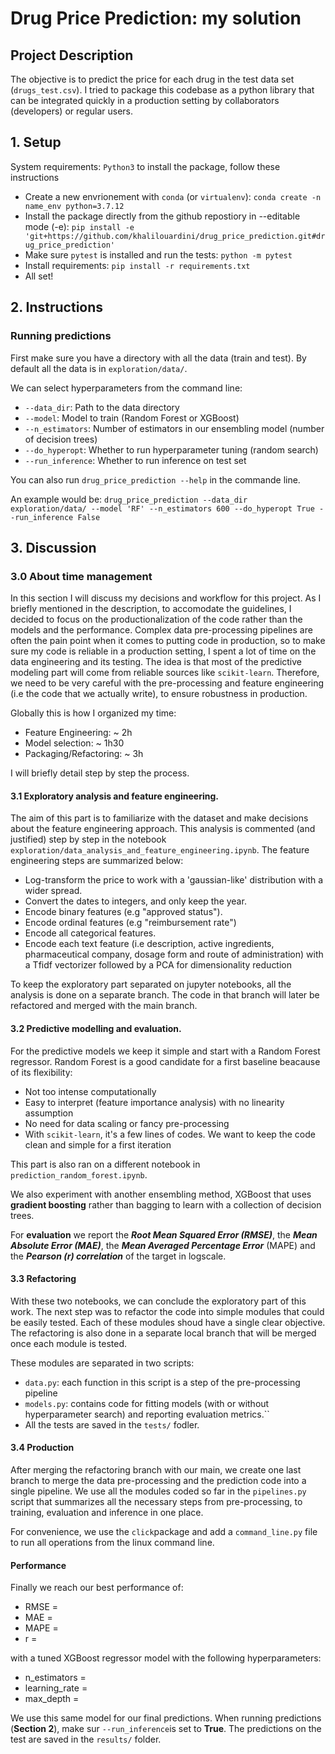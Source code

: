 # Drug Price Prediction: my solution

## Project Description

The objective is to predict the price for each drug in the test data set (`drugs_test.csv`). 
I tried to package this codebase as a python library that can be integrated quickly in a production setting by collaborators (developers) or regular users. 

## 1. Setup
System requirements: `Python3`
to install the package, follow these instructions

-   Create a new envrionement with `conda` (or `virtualenv`): `conda create -n name_env python=3.7.12`
-   Install the package directly from the github repostiory in --editable mode (-e): `pip install -e 'git+https://github.com/khalilouardini/drug_price_prediction.git#drug_price_prediction'`
-   Make sure `pytest` is installed and run the tests: `python -m pytest` 
-   Install requirements: `pip install -r requirements.txt`
-   All set!

## 2. Instructions 

### Running predictions
First make sure you have a directory with all the data (train and test). By default all the data is in `exploration/data/`.

We can select hyperparameters from the command line:
-   `--data_dir`: Path to the data directory
-   `--model`: Model to train (Random Forest or XGBoost)
-   `--n_estimators`: Number of estimators in our ensembling model (number of decision trees)
-   `--do_hyperopt`: Whether to run hyperparameter tuning (random search)
-   `--run_inference`: Whether to run inference on test set

You can also run `drug_price_prediction --help` in the commande line.

An example would be: `drug_price_prediction --data_dir exploration/data/ --model 'RF' --n_estimators 600 --do_hyperopt True --run_inference False` 

## 3. Discussion

### 3.0 About time management
In this section I will discuss my decisions and workflow for this project. As I briefly mentioned in the description, to accomodate the guidelines, I decided to focus on the productionalization of the code rather than the models and the performance. Complex data pre-processing pipelines are often the pain point when it comes to putting code in production, so to make sure my code is reliable in a production setting, I spent a lot of time on the data engineering and its testing. The idea is that most of the predictive modeling part will come from reliable sources like `scikit-learn`. Therefore, we need to be very careful with the pre-processing and feature engineering (i.e the code that we actually write), to ensure robustness in production.

Globally this is how I organized my time:
-   Feature Engineering: ~ 2h
-   Model selection: ~ 1h30
-   Packaging/Refactoring: ~ 3h

I will briefly detail step by step the process.

#### 3.1 Exploratory analysis and feature engineering.

The aim of this part is to familiarize with the dataset and make decisions about the feature engineering approach. This analysis is commented (and justified) step by step in the notebook `exploration/data_analysis_and_feature_engineering.ipynb`. The feature engineering steps are summarized below:

-   Log-transform the price to work with a 'gaussian-like' distribution with a wider spread.
-   Convert the dates to integers, and only keep the year.
-   Encode binary features (e.g "approved status").
-   Encode ordinal features (e.g "reimbursement rate") 
-   Encode all categorical features.
-   Encode each text feature (i.e description, active ingredients, pharmaceutical company, dosage form and route of administration) with a  Tfidf vectorizer followed by a PCA for dimensionality reduction

To keep the exploratory part separated on jupyter notebooks, all the analysis is done on a separate branch. The code in that branch will later be refactored and merged with the main branch.

#### 3.2 Predictive modelling and evaluation.

For the predictive models we keep it simple and start with a Random Forest regressor. Random Forest is a good candidate for a first baseline beacause of its flexibility:
-   Not too intense computationally
-   Easy to interpret (feature importance analysis) with no linearity assumption
-   No need for data scaling or fancy pre-processing
-   With `scikit-learn`, it's a few lines of codes. We want to keep the code clean and simple for a first iteration

This part is also ran on a different notebook in `prediction_random_forest.ipynb`.

We also experiment with another ensembling method, XGBoost that uses **gradient boosting** rather than bagging to learn with a collection of decision trees.

For **evaluation** we report the ***Root Mean Squared Error (RMSE)***, the ***Mean Absolute Error (MAE)***, the ***Mean Averaged Percentage Error*** (MAPE) and the ***Pearson (r) correlation*** of the target in logscale.

#### 3.3 Refactoring

With these two notebooks, we can conclude the exploratory part of this work. The next step was to refactor the code into simple modules that could be easily tested. Each of these modules shoud have a single clear objective. The refactoring is also done in a separate local branch that will be merged once each module is tested. 

These modules are separated in two scripts:
-   `data.py`: each function in this script is a step of the pre-processing pipeline
-   `models.py`: contains code for fitting models (with or without hyperparameter search) and reporting evaluation metrics.``
-   All the tests are saved in the `tests/` fodler.

#### 3.4 Production

After merging the refactoring branch with our main, we create one last branch to merge the data pre-processing and the prediction code into a single pipeline. We use all the modules coded so far in the `pipelines.py` script that summarizes all the necessary steps from pre-processing, to training, evaluation and inference in one place.

For convenience, we use the `click`package and add a `command_line.py` file to run all operations from the linux command line.

#### Performance

Finally we reach our best performance of:

-   RMSE = 
-   MAE = 
-   MAPE = 
-   r = 

with a tuned XGBoost regressor model with the following hyperparameters:
-   n_estimators = 
-   learning_rate = 
-   max_depth = 

 We use this same model for our final predictions. When running predictions (**Section 2**), make sur `--run_inference`is set to **True**. The predictions on the test are saved in the `results/` folder. 